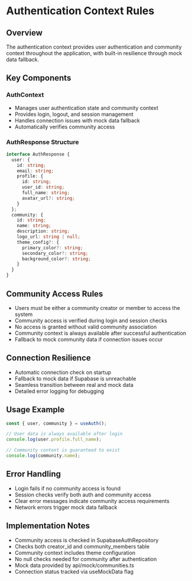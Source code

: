 # Authentication Context Rules

## Overview
The authentication context provides user authentication and community context throughout the application, with built-in resilience through mock data fallback.

## Key Components

### AuthContext
- Manages user authentication state and community context
- Provides login, logout, and session management
- Handles connection issues with mock data fallback
- Automatically verifies community access

### AuthResponse Structure
```typescript
interface AuthResponse {
  user: {
    id: string;
    email: string;
    profile: {
      id: string;
      user_id: string;
      full_name: string;
      avatar_url?: string;
    }
  };
  community: {
    id: string;
    name: string;
    description: string;
    logo_url: string | null;
    theme_config?: {
      primary_color?: string;
      secondary_color?: string;
      background_color?: string;
    }
  }
}
```

## Community Access Rules
- Users must be either a community creator or member to access the system
- Community access is verified during login and session checks
- No access is granted without valid community association
- Community context is always available after successful authentication
- Fallback to mock community data if connection issues occur

## Connection Resilience
- Automatic connection check on startup
- Fallback to mock data if Supabase is unreachable
- Seamless transition between real and mock data
- Detailed error logging for debugging

## Usage Example
```typescript
const { user, community } = useAuth();

// User data is always available after login
console.log(user.profile.full_name);

// Community context is guaranteed to exist
console.log(community.name);
```

## Error Handling
- Login fails if no community access is found
- Session checks verify both auth and community access
- Clear error messages indicate community access requirements
- Network errors trigger mock data fallback

## Implementation Notes
- Community access is checked in SupabaseAuthRepository
- Checks both creator_id and community_members table
- Community context includes theme configuration
- No null checks needed for community after authentication
- Mock data provided by api/mock/communities.ts
- Connection status tracked via useMockData flag 